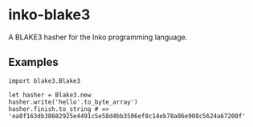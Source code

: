 # inko-blake3

A BLAKE3 hasher for the Inko programming language.

## Examples

    import blake3.Blake3

    let hasher = Blake3.new
    hasher.write('hello'.to_byte_array')
    hasher.finish.to_string # => 'ea8f163db38682925e4491c5e58d4bb3506ef8c14eb78a86e908c5624a67200f'
